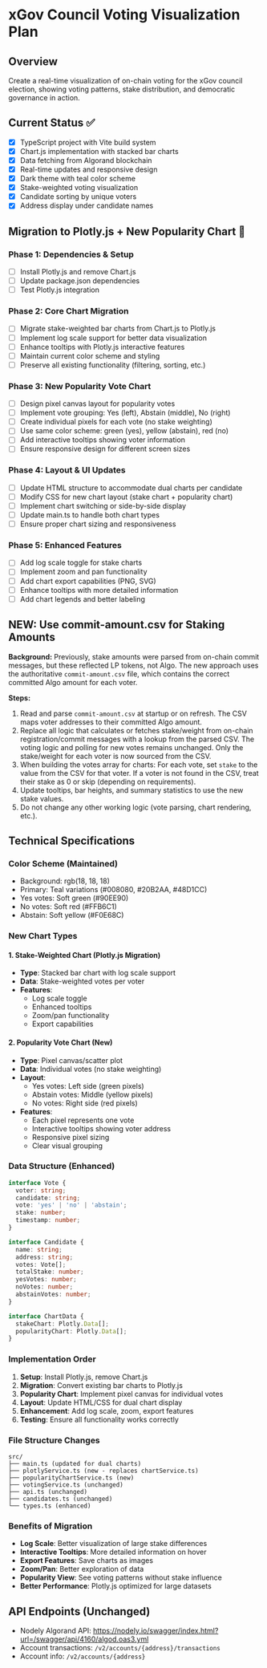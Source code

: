 # xGov Council Voting Visualization Plan

## Overview
Create a real-time visualization of on-chain voting for the xGov council election, showing voting patterns, stake distribution, and democratic governance in action.

## Current Status ✅
- [x] TypeScript project with Vite build system
- [x] Chart.js implementation with stacked bar charts
- [x] Data fetching from Algorand blockchain
- [x] Real-time updates and responsive design
- [x] Dark theme with teal color scheme
- [x] Stake-weighted voting visualization
- [x] Candidate sorting by unique voters
- [x] Address display under candidate names

## Migration to Plotly.js + New Popularity Chart 🚀

### Phase 1: Dependencies & Setup
- [ ] Install Plotly.js and remove Chart.js
- [ ] Update package.json dependencies
- [ ] Test Plotly.js integration

### Phase 2: Core Chart Migration
- [ ] Migrate stake-weighted bar charts from Chart.js to Plotly.js
- [ ] Implement log scale support for better data visualization
- [ ] Enhance tooltips with Plotly.js interactive features
- [ ] Maintain current color scheme and styling
- [ ] Preserve all existing functionality (filtering, sorting, etc.)

### Phase 3: New Popularity Vote Chart
- [ ] Design pixel canvas layout for popularity votes
- [ ] Implement vote grouping: Yes (left), Abstain (middle), No (right)
- [ ] Create individual pixels for each vote (no stake weighting)
- [ ] Use same color scheme: green (yes), yellow (abstain), red (no)
- [ ] Add interactive tooltips showing voter information
- [ ] Ensure responsive design for different screen sizes

### Phase 4: Layout & UI Updates
- [ ] Update HTML structure to accommodate dual charts per candidate
- [ ] Modify CSS for new chart layout (stake chart + popularity chart)
- [ ] Implement chart switching or side-by-side display
- [ ] Update main.ts to handle both chart types
- [ ] Ensure proper chart sizing and responsiveness

### Phase 5: Enhanced Features
- [ ] Add log scale toggle for stake charts
- [ ] Implement zoom and pan functionality
- [ ] Add chart export capabilities (PNG, SVG)
- [ ] Enhance tooltips with more detailed information
- [ ] Add chart legends and better labeling

## NEW: Use commit-amount.csv for Staking Amounts

**Background:**
Previously, stake amounts were parsed from on-chain commit messages, but these reflected LP tokens, not Algo. The new approach uses the authoritative `commit-amount.csv` file, which contains the correct committed Algo amount for each voter.

**Steps:**
1. Read and parse `commit-amount.csv` at startup or on refresh. The CSV maps voter addresses to their committed Algo amount.
2. Replace all logic that calculates or fetches stake/weight from on-chain registration/commit messages with a lookup from the parsed CSV. The voting logic and polling for new votes remains unchanged. Only the stake/weight for each voter is now sourced from the CSV.
3. When building the votes array for charts: For each vote, set `stake` to the value from the CSV for that voter. If a voter is not found in the CSV, treat their stake as 0 or skip (depending on requirements).
4. Update tooltips, bar heights, and summary statistics to use the new stake values.
5. Do not change any other working logic (vote parsing, chart rendering, etc.).

## Technical Specifications

### Color Scheme (Maintained)
- Background: rgb(18, 18, 18)
- Primary: Teal variations (#008080, #20B2AA, #48D1CC)
- Yes votes: Soft green (#90EE90)
- No votes: Soft red (#FFB6C1)
- Abstain: Soft yellow (#F0E68C)

### New Chart Types

#### 1. Stake-Weighted Chart (Plotly.js Migration)
- **Type**: Stacked bar chart with log scale support
- **Data**: Stake-weighted votes per voter
- **Features**: 
  - Log scale toggle
  - Enhanced tooltips
  - Zoom/pan functionality
  - Export capabilities

#### 2. Popularity Vote Chart (New)
- **Type**: Pixel canvas/scatter plot
- **Data**: Individual votes (no stake weighting)
- **Layout**: 
  - Yes votes: Left side (green pixels)
  - Abstain votes: Middle (yellow pixels)  
  - No votes: Right side (red pixels)
- **Features**:
  - Each pixel represents one vote
  - Interactive tooltips showing voter address
  - Responsive pixel sizing
  - Clear visual grouping

### Data Structure (Enhanced)
```typescript
interface Vote {
  voter: string;
  candidate: string;
  vote: 'yes' | 'no' | 'abstain';
  stake: number;
  timestamp: number;
}

interface Candidate {
  name: string;
  address: string;
  votes: Vote[];
  totalStake: number;
  yesVotes: number;
  noVotes: number;
  abstainVotes: number;
}

interface ChartData {
  stakeChart: Plotly.Data[];
  popularityChart: Plotly.Data[];
}
```

### Implementation Order
1. **Setup**: Install Plotly.js, remove Chart.js
2. **Migration**: Convert existing bar charts to Plotly.js
3. **Popularity Chart**: Implement pixel canvas for individual votes
4. **Layout**: Update HTML/CSS for dual chart display
5. **Enhancement**: Add log scale, zoom, export features
6. **Testing**: Ensure all functionality works correctly

### File Structure Changes
```
src/
├── main.ts (updated for dual charts)
├── plotlyService.ts (new - replaces chartService.ts)
├── popularityChartService.ts (new)
├── votingService.ts (unchanged)
├── api.ts (unchanged)
├── candidates.ts (unchanged)
└── types.ts (enhanced)
```

### Benefits of Migration
- **Log Scale**: Better visualization of large stake differences
- **Interactive Tooltips**: More detailed information on hover
- **Export Features**: Save charts as images
- **Zoom/Pan**: Better exploration of data
- **Popularity View**: See voting patterns without stake influence
- **Better Performance**: Plotly.js optimized for large datasets

## API Endpoints (Unchanged)
- Nodely Algorand API: https://nodely.io/swagger/index.html?url=/swagger/api/4160/algod.oas3.yml
- Account transactions: `/v2/accounts/{address}/transactions`
- Account info: `/v2/accounts/{address}` 
